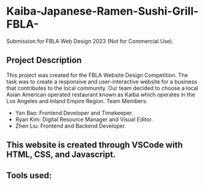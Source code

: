# Kaiba-Japanese-Ramen-Sushi-Grill-FBLA-
Submission for FBLA Web Design 2023 (Not for Commercial Use). 

## Project Description
This project was created for the FBLA Website Design Competition. The task was to create a responsive and user-interactive website for a business that contributes to the local community. Our team decided to choose a local Asian American operated restaurant known as Kaiba which operates in the Los Angeles and Inland Empire Region. 
Team Members: 
  - Yan Bao: Frontend Developer and Timekeeper. 
  - Ryan Kim: Digital Resource Manager and Visual Editor. 
  - Zhen Liu: Frontend and Backend Developer. 
## This website is created through VSCode with HTML, CSS, and Javascript. 
Tools used: 
  - 
